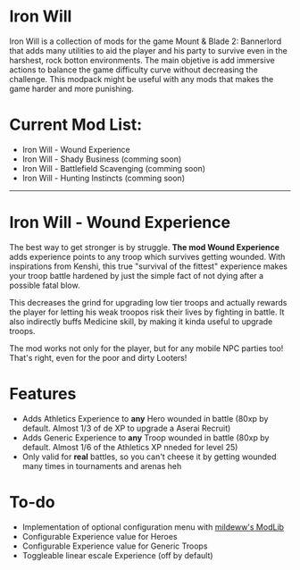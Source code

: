 # Iron Will
  Iron Will is a collection of mods for the game Mount & Blade 2: Bannerlord that adds many utilities to aid the player and his party to survive even in the harshest, rock botton environments. The main objetive is add immersive actions to balance the game difficulty curve without decreasing the challenge. This modpack might be useful with any mods that makes the game harder and more punishing. 
  
# Current Mod List:
  - Iron Will - Wound Experience
  - Iron Will - Shady Business (comming soon)
  - Iron Will - Battlefield Scavenging (comming soon)
  - Iron Will - Hunting Instincts (comming soon)

---

# Iron Will - Wound Experience
The best way to get stronger is by struggle. **The mod Wound Experience** adds experience points to any troop which survives getting wounded. With inspirations from Kenshi, this true "survival of the fittest" experience makes your troop battle hardened by just the simple fact of not dying after a possible fatal blow. 

This decreases the grind for upgrading low tier troops and actually rewards the player for letting his weak troopos risk their lives by fighting in battle. It also indirectly buffs Medicine skill, by making it kinda useful to upgrade troops. 

The mod works not only for the player, but for any mobile NPC parties too! That's right, even for the poor and dirty Looters!

# Features 
  - Adds Athletics Experience to **any** Hero wounded in battle (80xp by default. Almost 1/3 of de XP to upgrade a Aserai Recruit)
  - Adds Generic Experience to **any** Troop wounded in battle (80xp by default. Almost 1/6 of the Athletics XP nneded for level 25)
  - Only valid for **real** battles, so you can't cheese it by getting wounded many times in tournaments and arenas heh

# To-do
  - Implementation of optional configuration menu with [mildeww's ModLib](https://www.nexusmods.com/mountandblade2bannerlord/mods/592)
  - Configurable Experience value for Heroes
  - Configurable Experience value for Generic Troops
  - Toggleable linear escale Experience (off by default)
